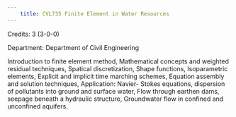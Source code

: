 ```yaml
---
    title: CVL735 Finite Element in Water Resources
---
```

Credits: 3 (3-0-0)

Department: Department of Civil Engineering

Introduction to finite element method, Mathematical concepts and weighted residual techniques, Spatical discretization, Shape functions, Isoparametric elements, Explicit and implicit time marching schemes, Equation assembly and solution techniques, Application: Navier- Stokes equations, dispersion of pollutants into ground and surface water, Flow through earthen dams, seepage beneath a hydraulic structure, Groundwater flow in confined and unconfined aquifers.